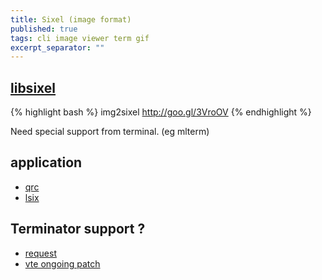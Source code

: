 ```yaml
---
title: Sixel (image format)
published: true
tags: cli image viewer term gif
excerpt_separator: ""
---
```

## [libsixel](https://github.com/saitoha/libsixel)
{% highlight bash %}
img2sixel http://goo.gl/3VroOV
{% endhighlight %}

Need special support from terminal. (eg mlterm)

## application
- [qrc](https://github.com/fumiyas/qrc)
- [lsix](https://github.com/hackerb9/lsix)

## Terminator support ?
 - [request](https://bugs.launchpad.net/terminator/+bug/1562514)
 - [vte ongoing patch](https://bugzilla.gnome.org/show_bug.cgi?id=729204)
